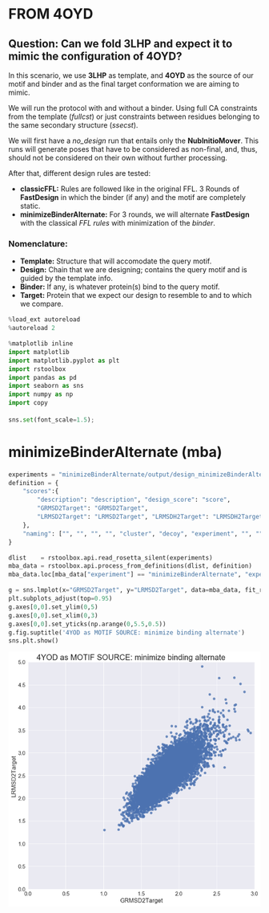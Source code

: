 
# FROM 4OYD


## Question: Can we fold 3LHP and expect it to mimic the configuration of 4OYD?

In this scenario, we use __3LHP__ as template, and __4OYD__ as the source of our motif and binder and as the final target conformation we are aiming to mimic.

We will run the protocol with and without a binder. Using full CA constraints from the template (_fullcst_) or just constraints between residues belonging to the same secondary structure (_ssecst_).

We will first have a *no_design* run that entails only the __NubInitioMover__. This runs will generate poses that have to be considered as non-final, and, thus, should not be considered on their own without further processing.

After that, different design rules are tested:  

* __classicFFL:__ Rules are followed like in the original FFL. 3 Rounds of __FastDesign__ in which the binder (if any) and the motif are completely static.  
* __minimizeBinderAlternate:__ For 3 rounds, we will alternate __FastDesign__ with the classical _FFL rules_ with minimization of the _binder_. 


### Nomenclature:

* __Template:__ Structure that will accomodate the query motif.  
* __Design:__ Chain that we are designing; contains the query motif and is guided by the template info.  
* __Binder:__ If any, is whatever protein(s) bind to the query motif.  
* __Target:__ Protein that we expect our design to resemble to and to which we compare.  


```python
%load_ext autoreload
%autoreload 2
```


```python
%matplotlib inline
import matplotlib
import matplotlib.pyplot as plt
import rstoolbox
import pandas as pd
import seaborn as sns
import numpy as np
import copy

sns.set(font_scale=1.5);
```

# minimizeBinderAlternate (mba)


```python
experiments = "minimizeBinderAlternate/output/design_minimizeBinderAlternate_1_minisilent"
definition = {
    "scores":{
        "description": "description", "design_score": "score",
        "GRMSD2Target": "GRMSD2Target",
        "LRMSD2Target": "LRMSD2Target", "LRMSDH2Target": "LRMSDH2Target", "LRMSDLH2Target": "LRMSDLH2Target"
    },
    "naming": ["", "", "", "", "cluster", "decoy", "experiment", "", "", ""]
}
```


```python
dlist    = rstoolbox.api.read_rosetta_silent(experiments)
mba_data = rstoolbox.api.process_from_definitions(dlist, definition)
mba_data.loc[mba_data["experiment"] == "minimizeBinderAlternate", "experiment"] = "mba"
```


```python
g = sns.lmplot(x="GRMSD2Target", y="LRMSD2Target", data=mba_data, fit_reg=False, size=10)
plt.subplots_adjust(top=0.95)
g.axes[0,0].set_ylim(0,5)
g.axes[0,0].set_xlim(0,3)
g.axes[0,0].set_yticks(np.arange(0,5.5,0.5))
g.fig.suptitle('4YOD as MOTIF SOURCE: minimize binding alternate')
sns.plt.show()
```


![png](README_files/README_6_0.png)



```python

```
